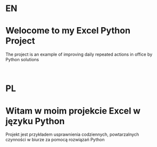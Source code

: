 <h1>EN</h1>
<h1>Welocome to my Excel Python Project</h1>
<p>The project is an example of improving daily repeated actions in office by Python solutions</p>
<br>
<h1>PL</h1>
<h1>Witam w moim projekcie Excel w języku Python</h1>
<p>Projekt jest przykładem usprawnienia codziennych, powtarzalnych czynności w biurze za pomocą rozwiązań Python</p>
